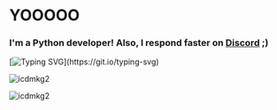<h1 align="left">YOOOOO</h1>
<h3 align="left">
  I'm a Python developer! Also, I respond faster on <a href='https://discordapp.com/users/483995064926994452'>Discord</a> ;)
</h3>

[![Typing SVG](https://readme-typing-svg.herokuapp.com?size=30&lines=Touch+some+grass.)](https://git.io/typing-svg)

![icdmkg2](https://github-readme-stats.vercel.app/api?username=icdmkg2&show_icons=true&theme=tokyonight&hide=["issues"])

![icdmkg2](https://github-readme-stats.vercel.app/api/top-langs?username=icdmkg2&show_icons=true&theme=tokyonight&layout=compact)
